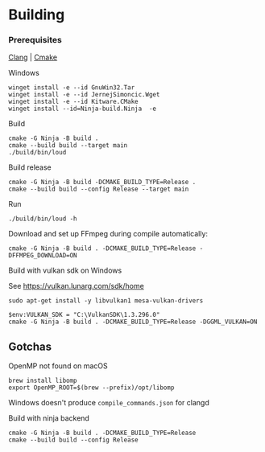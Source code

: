 # Building

### Prerequisites

[Clang](https://releases.llvm.org/download.html) | [Cmake](https://cmake.org/download/)

Windows

```console
winget install -e --id GnuWin32.Tar
winget install -e --id JernejSimoncic.Wget
winget install -e --id Kitware.CMake
winget install --id=Ninja-build.Ninja  -e
```

Build

```console
cmake -G Ninja -B build .
cmake --build build --target main
./build/bin/loud
```

Build release

```console
cmake -G Ninja -B build -DCMAKE_BUILD_TYPE=Release .
cmake --build build --config Release --target main
```

Run

```console
./build/bin/loud -h
```

Download and set up FFmpeg during compile automatically:

```console
cmake -G Ninja -B build . -DCMAKE_BUILD_TYPE=Release -DFFMPEG_DOWNLOAD=ON
```

Build with vulkan sdk on Windows

See https://vulkan.lunarg.com/sdk/home

```console
sudo apt-get install -y libvulkan1 mesa-vulkan-drivers
```

```console
$env:VULKAN_SDK = "C:\VulkanSDK\1.3.296.0"
cmake -G Ninja -B build . -DCMAKE_BUILD_TYPE=Release -DGGML_VULKAN=ON
```

## Gotchas

OpenMP not found on macOS

```console
brew install libomp
export OpenMP_ROOT=$(brew --prefix)/opt/libomp
```

Windows doesn't produce `compile_commands.json` for clangd

Build with ninja backend

```console
cmake -G Ninja -B build . -DCMAKE_BUILD_TYPE=Release
cmake --build build --config Release
```
